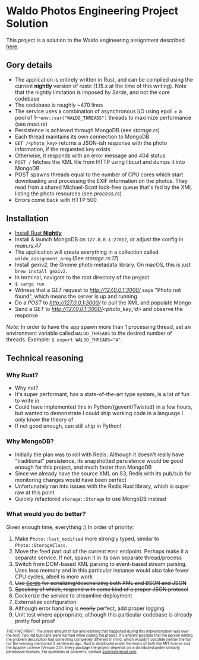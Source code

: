 # Waldo Photos Engineering Project Solution
This project is a solution to the Waldo engineering assignment described
[here](https://gist.github.com/alwaysunday/db0b32f5ce0538afbb75ccf143adf116).

## Gory details
 - The application is entirely written in Rust, and can be compiled using the
 current **nightly** version of rustc (1.15.x at the time of this writing). Note that
 the nightly limitation is imposed by *Serde*, and not the core codebase
 - The codebase is roughly ~470 lines
 - The service uses a combination of asynchronous I/O using epoll + a pool of
 1--`env::var("WALDO_THREADS")` threads to maximize performance (see _main.rs_)
 - Persistence is achieved through MongoDB (see _storage.rs_)
 - Each thread maintains its own connection to MongoDB
 - `GET /<photo_key>` returns a JSON-ish response with the photo information,
 if the requested key exists
  - Otherwise, it responds with an error message and 404 status
 - `POST /` fetches the XML file from HTTP using libcurl and dumps it into MongoDB 
 - POST spawns threads equal to the number of CPU cores which start downloading and
 processing the EXIF information on the photos. They read from a shared Michael-Scott
  lock-free queue that's fed by the XML listing the photo resources (see _process.rs_)
 - Errors come back with HTTP 500
 
## Installation
 - [Install Rust **Nightly**](https://www.rust-lang.org/en-US/downloads.html)
 - Install & launch MongoDB on `127.0.0.1:27017`, or adjust the config in _main.rs:47_
  - The application will create everything in a collection called `waldo_assignment_areg`
  (See _storage.rs:17_)
 - Install _gexiv2_, the Gnome photo metadata library. On macOS, this is just
 `brew install gexiv2`.
 - In terminal, navigate to the root directory of the project
 - `$ cargo run`
 - Witness that a *GET* request to *http://127.0.0.1:3000/* says "Photo not found",
 which means the server is up and running
 - Do a *POST* to *http://127.0.0.1:3000/* to pull the XML and populate Mongo
 - Send a *GET* to *http://127.0.0.1:3000/<photo_key_id>* and observe the response
  
 *Note:* In order to have the app spawn more than 1 processing thread, set an
 environment variable called `WALDO_THREADS` to the desired number of threads.
 Example: `$ export WALDO_THREADS="4"`.
 
 
## Technical reasoning
### Why Rust?
 - Why not?
 - It's super performant, has a state-of-the-art type system, is a lot of fun to write in
 - Could have implemented this in Python/{gevent/Twisted} in a few hours, but wanted to
 demonstrate I could ship working code in a language I only know the theory of
 - If not good enough, can still ship in Python!
 
### Why MongoDB?
 - Initially the plan was to roll with Redis. Although it doesn't really have "traditional"
 persistence, its snapshotted persistence would be good enough for this project, and much
 faster than MongoDB
 - Since we already have the source XML on S3, Redis with its pub/sub for monitoring changes
 would have been perfect
 - Unfortunately ran into issues with the Redis Rust library, which is super raw at this point
 - Quickly refactored `storage::Storage` to use MongoDB instead
 
### What would you do better?
Given enough time, everything :) In order of priority:
 1. Make `Photo::last_modified` more strongly typed, similar to `Photo::StorageClass`.
 2. Move the feed part out of the current `POST` endpoint. Perhaps make it a separate
 service. If not, spawn it in its own separate thread/process
 3. Switch from DOM-based XML parsing to event-based stream parsing. Uses less memory and
 in this particular instance would also take fewer CPU cycles, albeit is more work
 4. ~~Use [Serde](https://github.com/serde-rs/serde) for serializing/deserializing both XML
 and BSON and JSON~~
 5. ~~Speaking of which, respond with some kind of a proper JSON protocol~~
 6. Dockerize the service to streamline deployment
 7. Externalize configuration
 8. Although error handling is ~~nearly~~ perfect, add proper logging
 9. Unit test where appropriate, although this particular codebase is already pretty fool proof


<sub><sup>
THE FINE PRINT: The sheer amount of fun and learning that happened during this implementation
was over the roof. Two red bull cans were harmed while coding the project. It's entirely
possible that the person writing the problem description had something completely different
in mind, which wouldn't obsolete neither the fun nor the learning mentioned 2 sentences ago.
Rust is distributed under the terms of both the MIT license and the Apache License
(Version 2.0). Every package the project depends on is distributed under similarly
permissive licenses. For questions or concerns, contact sssilver@gmail.com.
</sup></sub>
